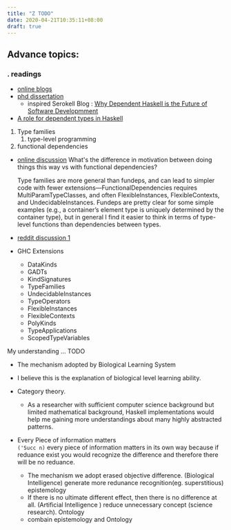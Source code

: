```yaml
---
title: "Z TODO"
date: 2020-04-21T10:35:11+08:00
draft: true
---
```


## Advance topics:

### . readings 
- [online blogs](https://www.parsonsmatt.org/tutorials/)
- [phd dissertation](https://arxiv.org/pdf/1610.07978.pdf)
  - inspired Serokell Blog : [Why Dependent Haskell is the Future of Software Developmment](https://serokell.io/blog/why-dependent-haskell)
- [A role for dependent types in Haskell](https://www.cis.upenn.edu/~sweirich/papers/icfp19.pdf)

1. Type families 
    1. type-level programming 
1. functional dependencies 

- [online discussion](https://news.ycombinator.com/item?id=14218453)
    What's the difference in motivation between doing things this way vs with functional dependencies?


    Type families are more general than fundeps, and can lead to simpler code with fewer extensions—FunctionalDependencies requires MultiParamTypeClasses, and often FlexibleInstances, FlexibleContexts, and UndecidableInstances.
    Fundeps are pretty clear for some simple examples (e.g., a container’s element type is uniquely determined by the container type), but in general I find it easier to think in terms of type-level functions than dependencies between types.

- [reddit discussion 1](https://www.reddit.com/r/haskell/comments/67qd6w/basic_type_level_programming_in_haskell/)

- GHC Extensions
  - DataKinds
  - GADTs
  - KindSignatures
  - TypeFamilies
  - UndecidableInstances
  - TypeOperators
  - FlexibleInstances
  - FlexibleContexts
  - PolyKinds
  - TypeApplications
  - ScopedTypeVariables


My understanding ... TODO
  - The mechanism adopted by Biological Learning System 


- I believe this is the explanation of biological level learning ability.
- Category theory.
    - As a researcher with sufficient computer science background but limited mathematical background, Haskell implementations would help me gaining more understandings about many highly abstracted patterns.
- Every Piece of information matters \
  `('Succ n)` 
  every piece of information matters in its own way 
  because if reduance exist you would recognize the difference and therefore there will be no reduance. 
    - The mechanism we adopt erased objective difference. (Biological Intelligence) generate more redunance recognition(eg. superstitious) epistemology 
    - If there is no ultimate different effect, then there is no difference at all. (Artificial Intelligence ) reduce unnecessary concept (science research). Ontology
   - combain epistemology and Ontology
